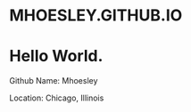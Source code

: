 # MHOESLEY.GITHUB.IO
# Hello World.
<p>Github Name: Mhoesley</p>
<p>Location: Chicago, Illinois</p>
